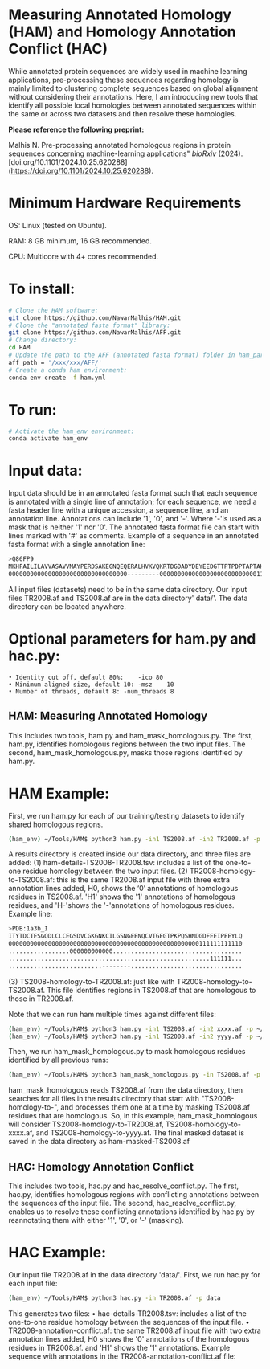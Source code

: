 # Measuring Annotated Homology (HAM) and Homology Annotation Conflict (HAC)

While annotated protein sequences are widely used in machine learning applications, pre-processing these sequences regarding homology is mainly limited to clustering complete sequences based on global alignment without considering their annotations. Here, I am introducing new tools that identify all possible local homologies between annotated sequences within the same or across two datasets and then resolve these homologies.

**Please reference the following preprint:**

Malhis N. Pre-processing annotated homologous regions in protein sequences concerning machine-learning applications" *bioRxiv* (2024). [doi.org/10.1101/2024.10.25.620288] (https://doi.org/10.1101/2024.10.25.620288).  

# Minimum Hardware Requirements

OS: Linux (tested on Ubuntu).

RAM: 8 GB minimum, 16 GB recommended.

CPU: Multicore with 4+ cores recommended.

# To install:

```bash
# Clone the HAM software:	
git clone https://github.com/NawarMalhis/HAM.git
# Clone the "annotated fasta format" library:	
git clone https://github.com/NawarMalhis/AFF.git
# Change directory:	
cd HAM
# Update the path to the AFF (annotated fasta format) folder in ham_param.py
aff_path = '/xxx/xxx/AFF/'
# Create a conda ham environment:
conda env create -f ham.yml
```

# To run:

```bash
# Activate the ham_env environment:
conda activate ham_env
```

# Input data:
Input data should be in an annotated fasta format such that each sequence is annotated with a single line of annotation; for each sequence, we need a fasta header line with a unique accession, a sequence line, and an annotation line. Annotations can include '1', '0', and '-'. Where '-'is used as a mask that is neither '1' nor '0'. The annotated fasta format file can start with lines marked with '#' as comments. Example of a sequence in an annotated fasta format with a single annotation line:
```bash
>Q86FP9
MKHFAILILAVVASAVVMAYPERDSAKEGNQEQERALHVKVQKRTDGDADYDEYEEDGTTPTPDPTAPTAKPRLRGNKP
000000000000000000000000000000000---------0000000000000000000000000001111100000
```
All input files (datasets) need to be in the same data directory. Our input files TR2008.af and TS2008.af are in the data directory' data/'. 
The data directory can be located anywhere.

# Optional parameters for ham.py and hac.py:

    • Identity cut off, default 80%:	-ico 80	
    • Minimum aligned size, default 10:	-msz	10
    • Number of threads, default 8:	-num_threads 8

## HAM: Measuring Annotated Homology
This includes two tools, ham.py and ham_mask_homologous.py. The first, ham.py, identifies homologous regions between the two input files. The second, ham_mask_homologous.py, masks those regions identified by ham.py.

# HAM Example:
First, we run ham.py for each of our training/testing datasets to identify shared homologous regions.
```bash
(ham_env) ~/Tools/HAM$ python3 ham.py -in1 TS2008.af -in2 TR2008.af -p ~/data/
```
A results directory is created inside our data directory, and three files are added:
(1) ham-details-TS2008-TR2008.tsv: includes a list of the one-to-one residue homology between the two input files.
(2) TR2008-homology-to-TS2008.af: this is the same TR2008.af input file with three extra annotation lines added, H0, shows the ‘0’ annotations of homologous residues in TS2008.af. 'H1' shows the '1' annotations of homologous residues, and 'H-'shows the '-'annotations of homologous residues. Example line:
```bash
>PDB:1a3b_I
ITYTDCTESGQDLCLCEGSDVCGKGNKCILGSNGEENQCVTGEGTPKPQSHNDGDFEEIPEEYLQ
00000000000000000000000000000000000000000000000000000111111111110
.................000000000000....................................
........................................................111111...
..........................--------...............................
```
(3) TS2008-homology-to-TR2008.af: just like with TR2008-homology-to-TS2008.af. This file identifies regions in TS2008.af that are homologous to those in TR2008.af.

Note that we can run ham multiple times against different files:
```bash
(ham_env) ~/Tools/HAM$ python3 ham.py -in1 TS2008.af -in2 xxxx.af -p ~/data/
(ham_env) ~/Tools/HAM$ python3 ham.py -in1 TS2008.af -in2 yyyy.af -p ~/data/
```
Then, we run ham_mask_homologous.py to mask homologous residues identified by all previous runs:
```bash
(ham_env) ~/Tools/HAM$ python3 ham_mask_homologous.py -in TS2008.af -p data/
```
ham_mask_homologous reads TS2008.af from the data directory, then searches for all files in the results directory that start with "TS2008-homology-to-", and processes them one at a time by masking TS2008.af residues that are homologous. So, in this example, ham_mask_homologous will consider TS2008-homology-to-TR2008.af, TS2008-homology-to-xxxx.af, and TS2008-homology-to-yyyy.af.
The final masked dataset is saved in the data directory as ham-masked-TS2008.af

## HAC: Homology Annotation Conflict
This includes two tools, hac.py and hac_resolve_conflict.py. The first, hac.py, identifies homologous regions with conflicting annotations between the sequences of the input file. The second, hac_resolve_conflict.py, enables us to resolve these conflicting annotations identified by hac.py by reannotating them with either '1', '0', or '-' (masking).

# HAC Example:
Our input file TR2008.af in the data directory 'data/'. First, we run hac.py for each input file:

```bash
(ham_env) ~/Tools/HAM$ python3 hac.py -in TR2008.af -p data
```
This generates two files: 
    • hac-details-TR2008.tsv: includes a list of the one-to-one residue homology between the sequences of the input file.
    • TR2008-annotation-conflict.af: the same TR2008.af input file with two extra annotation lines added, H0 shows the '0' annotations of the homologous residues in TR2008.af. and 'H1' shows the '1' annotations. Example sequence with annotations in the TR2008-annotation-conflict.af file:


    

